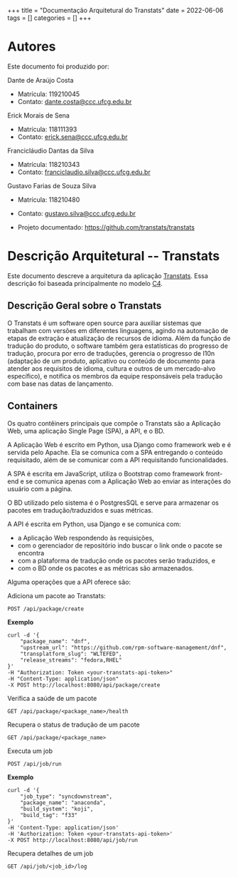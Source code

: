 +++
title = "Documentação Arquitetural do Transtats"
date = 2022-06-06
tags = []
categories = []
+++

# Autores

Este documento foi produzido por:

Dante de Araújo Costa
- Matrícula: 119210045
- Contato: dante.costa@ccc.ufcg.edu.br

Erick Morais de Sena
- Matrícula: 118111393
- Contato: erick.sena@ccc.ufcg.edu.br

Francicláudio Dantas da Silva
- Matrícula: 118210343
- Contato: franciclaudio.silva@ccc.ufcg.edu.br

Gustavo Farias de Souza Silva
- Matrícula: 118210480
- Contato: gustavo.silva@ccc.ufcg.edu.br

- Projeto documentado: https://github.com/transtats/transtats

# Descrição Arquitetural -- Transtats

Este documento descreve a arquitetura da aplicação [Transtats](https://github.com/transtats/transtats). Essa descrição foi baseada principalmente no modelo [C4](https://c4model.com/).

## Descrição Geral sobre o Transtats

O Transtats é um software open source para auxiliar sistemas que trabalham com versões em diferentes linguagens, agindo na automação de etapas de extração e atualização de recursos de idioma. Além da função de tradução do produto, o software também gera estatísticas do progresso de tradução, procura por erro de traduções, gerencia o progresso de I10n (adaptação de um produto, aplicativo ou conteúdo de documento para atender aos requisitos de idioma, cultura e outros de um mercado-alvo específico), e notifica os membros da equipe responsáveis pela tradução com base nas datas de lançamento.

## Containers

Os quatro contêiners principais que compõe o Transtats são a Aplicação Web, uma aplicação Single Page (SPA), a API, e o BD.

A Aplicação Web é escrito em Python, usa Django como framework web e é servida pelo Apache. Ela se comunica com a SPA entregando o conteúdo requisitado, além de se comunicar com a API requisitando funcionalidades.

A SPA é escrita em JavaScript, utiliza o Bootstrap como framework front-end e se comunica apenas com a Aplicação Web ao enviar as interações do usuário com a página.

O BD utilizado pelo sistema é o PostgresSQL e serve para armazenar os pacotes em tradução/traduzidos e suas métricas.

A API é escrita em Python, usa Django e se comunica com:
- a Aplicação Web respondendo às requisições, 
- com o gerenciador de repositório indo buscar o link onde o pacote se encontra
- com a plataforma de tradução onde os pacotes serão traduzidos, e
- com o BD onde os pacotes e as métricas são armazenados.

Alguma operações que a API oferece são:

Adiciona um pacote ao Transtats:
```
POST /api/package/create 
```
**Exemplo**
```
curl -d '{
    "package_name": "dnf", 
    "upstream_url": "https://github.com/rpm-software-management/dnf",
    "transplatform_slug": "WLTEFED", 
    "release_streams": "fedora,RHEL"
}' 
-H "Authorization: Token <your-transtats-api-token>" 
-H "Content-Type: application/json" 
-X POST http://localhost:8080/api/package/create 
```

Verifica a saúde de um pacote
```
GET /api/package/<package_name>/health 
```

Recupera o status de tradução de um pacote
```
GET /api/package/<package_name> 
```

Executa um job
```
POST /api/job/run
```
**Exemplo**
```
curl -d '{
    "job_type": "syncdownstream", 
    "package_name": "anaconda", 
    "build_system": "koji", 
    "build_tag": "f33"
}' 
-H 'Content-Type: application/json' 
-H 'Authorization: Token <your-transtats-api-token>' 
-X POST http://localhost:8080/api/job/run
```

Recupera detalhes de um job
```
GET /api/job/<job_id>/log
```